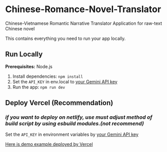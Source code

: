 # Chinese-Romance-Novel-Translator
Chinese-Vietnamese Romantic Narrative Translator Application for raw-text Chinese novel

This contains everything you need to run your app locally.

## Run Locally

**Prerequisites:**  Node.js


1. Install dependencies:
   `npm install`
2. Set the `API_KEY` in env.local to [your Gemini API key](https://aistudio.google.com/app/apikey)
3. Run the app:
   `npm run dev`

## Deploy Vercel (Recommendation)
### *if you want to deploy on netlify, use must adjust method of build script by using esbuild modules.(not recommend)*

Set the `API_KEY` in environment variables by [your Gemini API key](https://aistudio.google.com/app/apikey)

[Here is demo example deployed by Vercel](https://chinese-vietnamese-romance-novel-tr.vercel.app/)

